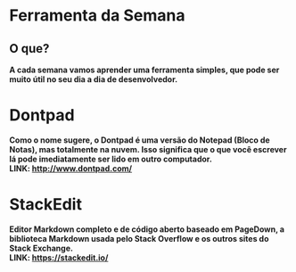 # Ferramenta da Semana

## O que?
<strong> A cada semana vamos aprender uma ferramenta simples, que pode ser muito útil no seu dia a dia de desenvolvedor.</strong> 

# Dontpad
<strong>
	Como o nome sugere, o Dontpad é uma versão do Notepad (Bloco de Notas), mas totalmente na nuvem. Isso significa que o que você escrever lá pode imediatamente ser lido em outro computador.<br>
	LINK:  <a href="http://www.dontpad.com/" target="_blank">http://www.dontpad.com/</a>
<br>
</strong>

# StackEdit
<strong>
	Editor Markdown completo e de código aberto baseado em PageDown, a biblioteca Markdown usada pelo Stack Overflow e os outros sites do Stack Exchange.<br>
	LINK:  <a href="https://stackedit.io/" target="_blank">https://stackedit.io/</a>
<br>
</strong>
